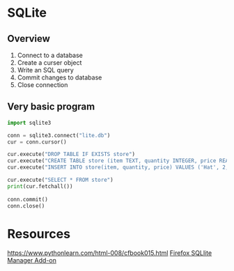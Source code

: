 # SQLite

## Overview

1. Connect to a database
1. Create a curser object
1. Write an SQL query
1. Commit changes to database
1. Close connection

## Very basic program

```python
import sqlite3

conn = sqlite3.connect("lite.db")
cur = conn.cursor()

cur.execute("DROP TABLE IF EXISTS store")
cur.execute("CREATE TABLE store (item TEXT, quantity INTEGER, price REAL)")
cur.execute("INSERT INTO store(item, quantity, price) VALUES ('Hat', 2, 3.50)")

cur.execute("SELECT * FROM store")
print(cur.fetchall())
    
conn.commit()
conn.close()
```

# Resources

https://www.pythonlearn.com/html-008/cfbook015.html
[Firefox SQLlite Manager Add-on](https://addons.mozilla.org/en-US/firefox/addon/sqlite-manager-webext/)